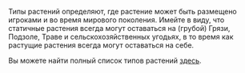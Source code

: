 Типы растений определяют, где растение может быть размещено игроками и во время мирового поколения. 
Имейте в виду, что статичные растения всегда могут оставаться на (грубой) Грязи, Подзоле, Траве и сельскохозяйственных угодьях,
в то время как растущие растения всегда могут оставаться на себе.

Вы можете найти полный список типов растений [здесь](https://mcreator.net/wiki/plant-types-list ).